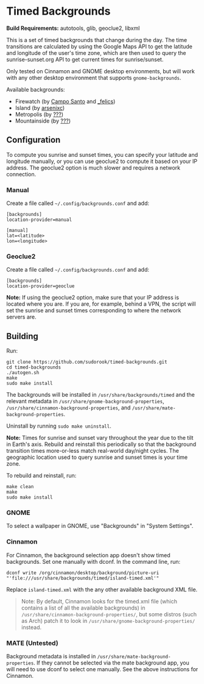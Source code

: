 # Timed Backgrounds

**Build Requirements:** autotools, glib, geoclue2, libxml

This is a set of timed backgrounds that change during the day. The time
transitions are calculated by using the Google Maps API to get the latitude and
longitude of the user's time zone, which are then used to query the
sunrise-sunset.org API to get current times for sunrise/sunset.

Only tested on Cinnamon and GNOME desktop environments, but will work with any
other desktop environment that supports `gnome-backgrounds`.

Available backgrounds:
 * Firewatch (by [Campo Santo](https://blog.camposanto.com/post/138965082204/firewatch-launch-wallpaper-when-we-redid-the) and [\_felics](https://www.reddit.com/r/Firewatch/comments/458ohf/i_made_a_night_version_of_the_launch_wallpaper/))
 * Island (by [arsenixc](https://arsenixc.deviantart.com/gallery/))
 * Metropolis (by [???](https://imgur.com/a/JH7RJ#2))
 * Mountainside (by [???](https://imgur.com/a/vqb7Q))


## Configuration

To compute you sunrise and sunset times, you can specify your latitude and
longitude manually, or you can use geoclue2 to compute it based on your IP
address. The geoclue2 option is much slower and requires a network connection.

### Manual

Create a file called `~/.config/backgrounds.conf` and add:

```
[backgrounds]
location-provider=manual

[manual]
lat=<latitude>
lon=<longitude>
```

### Geoclue2

Create a file called `~/.config/backgrounds.conf` and add:

```
[backgrounds]
location-provider=geoclue
```

**Note:** If using the geoclue2 option, make sure that your IP address is
located where you are. If you are, for example, behind a VPN, the script will
set the sunrise and sunset times corresponding to where the network servers
are.

## Building

Run:
```
git clone https://github.com/sudorook/timed-backgrounds.git
cd timed-backgrounds
./autogen.sh
make
sudo make install
```

The backgrounds will be installed in `/usr/share/backgrounds/timed` and the
relevant metadata in `/usr/share/gnome-background-properties`,
`/usr/share/cinnamon-background-properties`, and
`/usr/share/mate-background-properties`.

Uninstall by running `sudo make uninstall`.

**Note:** Times for sunrise and sunset vary throughout the year due to the tilt
in Earth's axis. Rebuild and reinstall this periodically so that the background
transition times more-or-less match real-world day/night cycles. The geographic
location used to query sunrise and sunset times is your time zone.

To rebuild and reinstall, run:
```
make clean
make
sudo make install
```


### GNOME

To select a wallpaper in GNOME, use "Backgrounds" in "System Settings".


### Cinnamon

For Cinnamon, the background selection app doesn't show timed backgrounds. Set
one manually with dconf. In the command line, run:

```
dconf write /org/cinnamon/desktop/background/picture-uri "'file:///usr/share/backgrounds/timed/island-timed.xml'"
```

Replace `island-timed.xml` with the any other available background XML file.

> Note: By default, Cinnamon looks for the timed.xml file (which contains a
> list of all the available backgrounds) in
> `/usr/share/cinnamon-background-properties/`, but some distros (such as Arch)
> patch it to look in `/usr/share/gnome-background-properties/` instead.


### MATE (Untested)

Background metadata is installed in `/usr/share/mate-background-properties`. If
they cannot be selected via the mate background app, you will need to use dconf
to select one manually. See the above instructions for Cinnamon.
